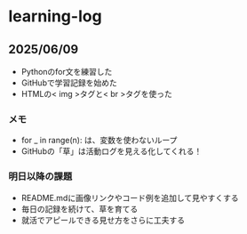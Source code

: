 # learning-log

## 2025/06/09
- Pythonのfor文を練習した
- GitHubで学習記録を始めた
- HTMLの< img >タグと< br >タグを使った

### メモ
- for _ in range(n): は、変数を使わないループ
- GitHubの「草」は活動ログを見える化してくれる！

### 明日以降の課題
- README.mdに画像リンクやコード例を追加して見やすくする  
- 毎日の記録を続けて、草を育てる  
- 就活でアピールできる見せ方をさらに工夫する  
